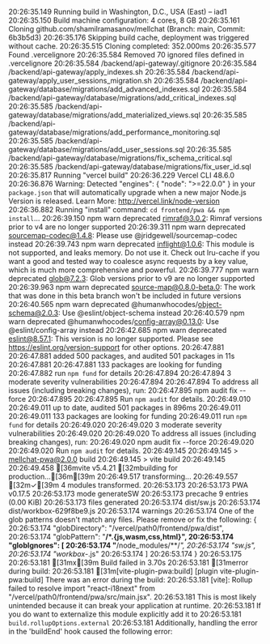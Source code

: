 20:26:35.149 Running build in Washington, D.C., USA (East) – iad1
20:26:35.150 Build machine configuration: 4 cores, 8 GB
20:26:35.161 Cloning github.com/shamilramasanov/mellchat (Branch: main, Commit: 6b3b5d3)
20:26:35.176 Skipping build cache, deployment was triggered without cache.
20:26:35.515 Cloning completed: 352.000ms
20:26:35.577 Found .vercelignore
20:26:35.584 Removed 70 ignored files defined in .vercelignore
20:26:35.584   /backend/api-gateway/.gitignore
20:26:35.584   /backend/api-gateway/apply_indexes.sh
20:26:35.584   /backend/api-gateway/apply_user_sessions_migration.sh
20:26:35.584   /backend/api-gateway/database/migrations/add_advanced_indexes.sql
20:26:35.584   /backend/api-gateway/database/migrations/add_critical_indexes.sql
20:26:35.585   /backend/api-gateway/database/migrations/add_materialized_views.sql
20:26:35.585   /backend/api-gateway/database/migrations/add_performance_monitoring.sql
20:26:35.585   /backend/api-gateway/database/migrations/add_user_sessions.sql
20:26:35.585   /backend/api-gateway/database/migrations/fix_schema_critical.sql
20:26:35.585   /backend/api-gateway/database/migrations/fix_user_id.sql
20:26:35.817 Running "vercel build"
20:26:36.229 Vercel CLI 48.6.0
20:26:36.876 Warning: Detected "engines": { "node": ">=22.0.0" } in your `package.json` that will automatically upgrade when a new major Node.js Version is released. Learn More: http://vercel.link/node-version
20:26:36.882 Running "install" command: `cd frontend/pwa && npm install`...
20:26:39.150 npm warn deprecated rimraf@3.0.2: Rimraf versions prior to v4 are no longer supported
20:26:39.311 npm warn deprecated sourcemap-codec@1.4.8: Please use @jridgewell/sourcemap-codec instead
20:26:39.743 npm warn deprecated inflight@1.0.6: This module is not supported, and leaks memory. Do not use it. Check out lru-cache if you want a good and tested way to coalesce async requests by a key value, which is much more comprehensive and powerful.
20:26:39.777 npm warn deprecated glob@7.2.3: Glob versions prior to v9 are no longer supported
20:26:39.963 npm warn deprecated source-map@0.8.0-beta.0: The work that was done in this beta branch won't be included in future versions
20:26:40.565 npm warn deprecated @humanwhocodes/object-schema@2.0.3: Use @eslint/object-schema instead
20:26:40.579 npm warn deprecated @humanwhocodes/config-array@0.13.0: Use @eslint/config-array instead
20:26:42.685 npm warn deprecated eslint@8.57.1: This version is no longer supported. Please see https://eslint.org/version-support for other options.
20:26:47.881 
20:26:47.881 added 500 packages, and audited 501 packages in 11s
20:26:47.881 
20:26:47.881 133 packages are looking for funding
20:26:47.882   run `npm fund` for details
20:26:47.894 
20:26:47.894 3 moderate severity vulnerabilities
20:26:47.894 
20:26:47.894 To address all issues (including breaking changes), run:
20:26:47.895   npm audit fix --force
20:26:47.895 
20:26:47.895 Run `npm audit` for details.
20:26:49.010 
20:26:49.011 up to date, audited 501 packages in 896ms
20:26:49.011 
20:26:49.011 133 packages are looking for funding
20:26:49.011   run `npm fund` for details
20:26:49.020 
20:26:49.020 3 moderate severity vulnerabilities
20:26:49.020 
20:26:49.020 To address all issues (including breaking changes), run:
20:26:49.020   npm audit fix --force
20:26:49.020 
20:26:49.020 Run `npm audit` for details.
20:26:49.145 
20:26:49.145 > mellchat-pwa@2.0.0 build
20:26:49.145 > vite build
20:26:49.145 
20:26:49.458 [36mvite v5.4.21 [32mbuilding for production...[36m[39m
20:26:49.517 transforming...
20:26:49.557 [32m✓[39m 4 modules transformed.
20:26:53.173 
20:26:53.173 PWA v0.17.5
20:26:53.173 mode      generateSW
20:26:53.173 precache  9 entries (0.00 KiB)
20:26:53.173 files generated
20:26:53.174   dist/sw.js
20:26:53.174   dist/workbox-629f8be9.js
20:26:53.174 warnings
20:26:53.174   One of the glob patterns doesn't match any files. Please remove or fix the following: {
20:26:53.174   "globDirectory": "/vercel/path0/frontend/pwa/dist",
20:26:53.174   "globPattern": "**/*.{js,wasm,css,html}",
20:26:53.174   "globIgnores": [
20:26:53.174     "**/node_modules/**/*",
20:26:53.174     "sw.js",
20:26:53.174     "workbox-*.js"
20:26:53.174   ]
20:26:53.174 }
20:26:53.175 
20:26:53.181 [31mx[39m Build failed in 3.70s
20:26:53.181 [31merror during build:
20:26:53.181 [31m[vite-plugin-pwa:build] [plugin vite-plugin-pwa:build] There was an error during the build:
20:26:53.181   [vite]: Rollup failed to resolve import "react-i18next" from "/vercel/path0/frontend/pwa/src/main.jsx".
20:26:53.181 This is most likely unintended because it can break your application at runtime.
20:26:53.181 If you do want to externalize this module explicitly add it to
20:26:53.181 `build.rollupOptions.external`
20:26:53.181 Additionally, handling the error in the 'buildEnd' hook caused the following error: